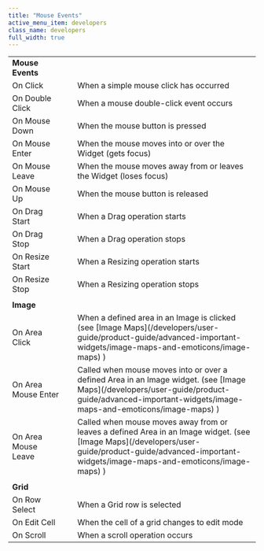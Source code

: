 ```yaml
---
title: "Mouse Events"
active_menu_item: developers
class_name: developers
full_width: true
---
```



<table>
<tr>
<td width="182">
  <strong>Mouse Events</strong>

</td>
<td width="8">
</td>
<td width="752">
</td>
</tr>
<tr>
<td width="182">
On Click

</td>
<td width="8">
</td>
<td width="752">
When a simple mouse click has occurred

</td>
</tr>
<tr>
<td width="182">
On Double Click

</td>
<td width="8">
</td>
<td width="752">
When a mouse double-click event occurs

</td>
</tr>
<tr>
<td width="182">
On Mouse Down

</td>
<td width="8">
</td>
<td width="752">
When the mouse button is pressed

</td>
</tr>
<tr>
<td width="182">
On Mouse Enter

</td>
<td width="8">
</td>
<td width="752">
When the mouse moves into or over the Widget (gets focus)

</td>
</tr>
<tr>
<td width="182">
On Mouse Leave

</td>
<td width="8">
</td>
<td width="752">
When the mouse moves away from or leaves the Widget (loses focus)

</td>
</tr>
<tr>
<td width="182">
On Mouse Up

</td>
<td width="8">
</td>
<td width="752">
When the mouse button is released

</td>
</tr>
<tr>
<td width="182">
On Drag Start

</td>
<td width="8">
</td>
<td width="752">
When a Drag operation starts

</td>
</tr>
<tr>
<td width="182">
On Drag Stop

</td>
<td width="8">
</td>
<td width="752">
When a Drag operation stops

</td>
</tr>
<tr>
<td width="182">
On Resize Start

</td>
<td width="8">
</td>
<td width="752">
When a Resizing operation starts

</td>
</tr>
<tr>
<td width="182">
On Resize Stop

</td>
<td width="8">
</td>
<td width="752">
When a Resizing operation stops

</td>
</tr>
<tr>
<td width="182">
</td>
<td width="8">
</td>
<td width="752">
</td>
</tr>
<tr>
<td width="182">
  <strong>Image</strong>

</td>
<td width="8">
</td>
<td width="752">
</td>
</tr>
<tr>
<td width="182">
On Area Click

</td>
<td width="8">
</td>
<td width="752">
When a defined area in an Image is clicked (see [Image Maps](/developers/user-guide/product-guide/advanced-important-widgets/image-maps-and-emoticons/image-maps) )

</td>
</tr>
<tr>
<td width="182">
On Area Mouse Enter

</td>
<td width="8">
</td>
<td width="752">
Called when mouse moves into or over a defined Area in an Image widget. (see [Image Maps](/developers/user-guide/product-guide/advanced-important-widgets/image-maps-and-emoticons/image-maps) )

</td>
</tr>
<tr>
<td width="182">
On Area Mouse Leave

</td>
<td width="8">
</td>
<td width="752">
Called when mouse moves away from or leaves a defined Area in an Image widget. (see [Image Maps](/developers/user-guide/product-guide/advanced-important-widgets/image-maps-and-emoticons/image-maps) )

</td>
</tr>
<tr>
<td width="182">
</td>
<td width="8">
</td>
<td width="752">
</td>
</tr>
<tr>
<td width="182">
  <strong>Grid</strong>

</td>
<td width="8">
</td>
<td width="752">
</td>
</tr>
<tr>
<td width="182">
On Row Select

</td>
<td width="8">
</td>
<td width="752">
When a Grid row is selected

</td>
</tr>
<tr>
<td width="182">
On Edit Cell

</td>
<td width="8">
</td>
<td width="752">
When the cell of a grid changes to edit mode

</td>
</tr>
<tr>
<td width="182">
On Scroll

</td>
<td width="8">
</td>
<td width="752">
When a scroll operation occurs

</td>
</tr>
</table>

